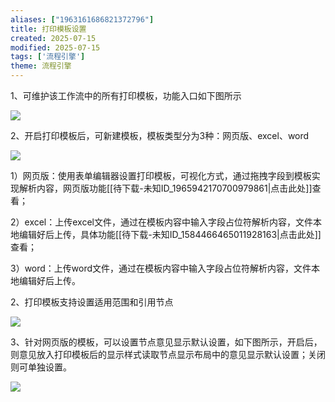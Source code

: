 ```yaml
---
aliases: ["1963161686821372796"]
title: 打印模板设置
created: 2025-07-15
modified: 2025-07-15
tags: ['流程引擎']
theme: 流程引擎
---
```


1、可维护该工作流中的所有打印模板，功能入口如下图所示

![](7a0d87e0276c847660e4d4231a08011b.jpg)

2、开启打印模板后，可新建模板，模板类型分为3种：网页版、excel、word

![](6efe63f33e22e8e8921249f2c8735014.jpg)

1）网页版：使用表单编辑器设置打印模板，可视化方式，通过拖拽字段到模板实现解析内容，网页版功能[[待下载-未知ID_1965942170700979861|点击此处]]查看；

2）excel：上传excel文件，通过在模板内容中输入字段占位符解析内容，文件本地编辑好后上传，具体功能[[待下载-未知ID_1584466465011928163|点击此处]]查看；

3）word：上传word文件，通过在模板内容中输入字段占位符解析内容，文件本地编辑好后上传。

2、打印模板支持设置适用范围和引用节点

![](4b17f354a1c5647153688181af65529e.jpg)

3、针对网页版的模板，可以设置节点意见显示默认设置，如下图所示，开启后，则意见放入打印模板后的显示样式读取节点显示布局中的意见显示默认设置；关闭则可单独设置。

![](2e3accb962294ba473db0b7b6b26c71f.jpg)